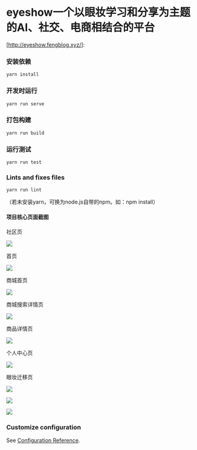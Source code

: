 # eyeshow一个以眼妆学习和分享为主题的AI、社交、电商相结合的平台

[http://eyeshow.fengblog.xyz/]: 



### 安装依赖

```
yarn install
```

### 开发时运行

```
yarn run serve
```

### 打包构建
```
yarn run build
```

### 运行测试
```
yarn run test
```

### Lints and fixes files
```
yarn run lint
```

（若未安装yarn，可换为node.js自带的npm。如：npm install）



#### 项目核心页面截图

社区页

![](F:\aa--JavaScript\eye-makeup\assets\1.png)

首页

![](F:\aa--JavaScript\eye-makeup\assets\2.png)

商城首页

![](F:\aa--JavaScript\eye-makeup\assets\3.png)

商城搜索详情页

![](F:\aa--JavaScript\eye-makeup\assets\4.png)

商品详情页



![](F:\aa--JavaScript\eye-makeup\assets\5.png)

个人中心页

![](F:\aa--JavaScript\eye-makeup\assets\6.png)

眼妆迁移页

![](F:\aa--JavaScript\eye-makeup\assets\7.png)

![](F:\aa--JavaScript\eye-makeup\assets\8.png)

![](F:\aa--JavaScript\eye-makeup\assets\9.png)

### Customize configuration

See [Configuration Reference](https://cli.vuejs.org/config/).
